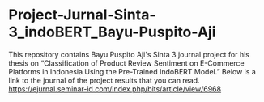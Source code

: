 # Project-Jurnal-Sinta-3_indoBERT_Bayu-Puspito-Aji
This repository contains Bayu Puspito Aji's Sinta 3 journal project for his thesis on “Classification of Product Review Sentiment on E-Commerce Platforms in Indonesia Using the Pre-Trained IndoBERT Model.” Below is a link to the journal of the project results that you can read. https://ejurnal.seminar-id.com/index.php/bits/article/view/6968
